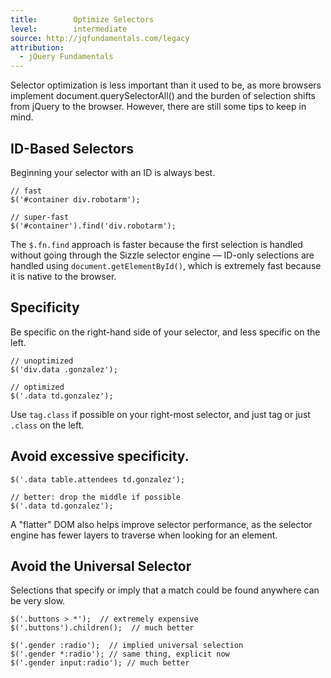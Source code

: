 ```yaml
---
title:        Optimize Selectors
level:        intermediate
source: http://jqfundamentals.com/legacy
attribution: 
  - jQuery Fundamentals
---
```


Selector optimization is less important than it used to be, as more browsers
implement document.querySelectorAll() and the burden of selection shifts from
jQuery to the browser. However, there are still some tips to keep in mind.

## ID-Based Selectors

Beginning your selector with an ID is always best.

```
// fast
$('#container div.robotarm');

// super-fast
$('#container').find('div.robotarm');
```

The `$.fn.find` approach is faster because the first selection is handled
without going through the Sizzle selector engine — ID-only selections are
handled using `document.getElementById()`, which is extremely fast because it is
native to the browser.

## Specificity

Be specific on the right-hand side of your selector, and less specific on the
left.

```
// unoptimized
$('div.data .gonzalez');

// optimized
$('.data td.gonzalez');

```

Use `tag.class` if possible on your right-most selector, and just tag or just
`.class` on the left.

## Avoid excessive specificity.

```
$('.data table.attendees td.gonzalez');

// better: drop the middle if possible
$('.data td.gonzalez');
```

A "flatter" DOM also helps improve selector performance, as the selector engine
has fewer layers to traverse when looking for an element.

## Avoid the Universal Selector

Selections that specify or imply that a match could be found anywhere can be
very slow.

```
$('.buttons > *');  // extremely expensive
$('.buttons').children();  // much better

$('.gender :radio');  // implied universal selection
$('.gender *:radio'); // same thing, explicit now
$('.gender input:radio'); // much better
```
